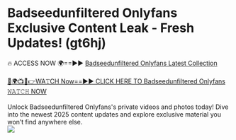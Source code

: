 # Badseedunfiltered Onlyfans Exclusive Content Leak - Fresh Updates! (gt6hj)

🔥 ACCESS NOW 🌍==►► <a href="https://tinyurl.com/kvy9nzfs" rel="nofollow">Badseedunfiltered Onlyfans Latest Collection</a>
<br><br>
[🔴🌍📺📱👉WA𝚃CH Now==►► CLICK HERE TO Badseedunfiltered Onlyfans 𝚆𝙰𝚃𝙲𝙷 NOW](https://tinyurl.com/kvy9nzfs)
<br><br>
Unlock Badseedunfiltered Onlyfans's private videos and photos today! Dive into the newest 2025 content updates and explore exclusive material you won’t find anywhere else.
<br>
<a href="https://tinyurl.com/kvy9nzfs" rel="nofollow" data-target="animated-image.originalLink"><img src="https://camo.githubusercontent.com/8a4f000d20f83aca3bf7ec5f350d767afa0574a8a352519fd8cfa583a6f93a33/68747470733a2f2f692e696d6775722e636f6d2f644a486b345a712e676966" data-canonical-src="https://i.imgur.com/dJHk4Zq.gif" style="max-width: 100%; display: inline-block;" data-target="animated-image.originalImage"></a>
<br>
